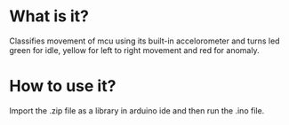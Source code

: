 # What is it?
Classifies movement of mcu using its built-in accelorometer and turns led green for idle, yellow for left to right movement and red for anomaly.

# How to use it?
Import the .zip file as a library in arduino ide and then run the .ino file.